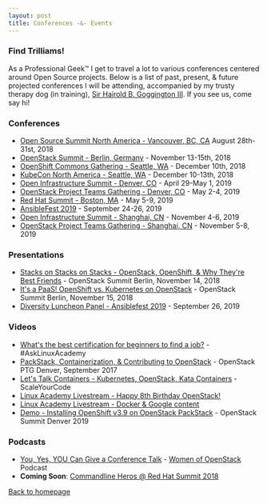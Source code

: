 ```yaml
---
layout: post
title: Conferences -&- Events
---
```


### Find Trilliams!

As a Professional Geek™ I get to travel a lot to various
conferences centered around Open Source projects. Below is a list of past, present, & future projected conferences I will be attending, accompanied by my trusty therapy dog
(in training), [Sir Hairold B. Goggington III][goggy]. If you see us, come say hi!

### Conferences

- [Open Source Summit North America - Vancouver, BC, CA][ossna] August 28th-31st, 2018
- [OpenStack Summit - Berlin, Germany][berlin] - November 13-15th, 2018
- [OpenShift Commons Gathering - Seattle, WA][ocg18] - December 10th, 2018
- [KubeCon North America - Seattle, WA][kube18] - December 10-13th, 2018
- [Open Infrastructure Summit - Denver, CO][oiden] - April 29-May 1, 2019
- [OpenStack Project Teams Gathering - Denver, CO][ptg] - May 2-4, 2019
- [Red Hat Summit - Boston, MA][rhs2019] - May 5-9, 2019
- [AnsibleFest 2019][ansible2019] - September 24-26, 2019
- [Open Infrastructure Summit - Shanghai, CN][oicn] - November 4-6, 2019
- [OpenStack Project Teams Gathering - Shanghai, CN][ptg] - November 5-8, 2019

### Presentations

- [Stacks on Stacks on Stacks - OpenStack, OpenShift, & Why They're Best
  Friends][22041] - OpenStack Summit Berlin, November 14, 2018
- [It's a PaaS! OpenShift vs. Kubernetes on OpenStack][22003] - OpenStack
  Summit Berlin, November 15, 2018
- [Diversity Luncheon Panel - Ansiblefest 2019][ansible2019] - September 26, 2019

### Videos

- [What's the best certification for beginners to find a job?][laquestions] -
  #AskLinuxAcademy
- [PackStack, Containerization, & Contributing to OpenStack][ptgvid1] - OpenStack
  PTG Denver, September 2017
- [Let's Talk Containers - Kubernetes, OpenStack, Kata Containers][lasyc] -
  ScaleYourCode
- [Linux Academy Livestream - Happy 8th Birthday OpenStack!][os8th]
- [Linux Academy Livestream - Docker & Google content][lalivestream]
- [Demo - Installing OpenShift v3.9 on OpenStack PackStack][osdemo] -
  OpenStack Summit Denver 2019


### Podcasts

- [You, Yes, YOU Can Give a Conference Talk][woocast] - [Women of OpenStack][woo] Podcast
- **Coming Soon**: [Commandline Heros @ Red Hat Summit 2018][clh]


[Back to homepage][back]

[back]: https://strugglestack.org
[kube18]: https://events.linuxfoundation.org/events/kubecon-cloudnativecon-north-america-2018/
[ocg18]: https://commons.openshift.org/gatherings/Seattle_2018.html
[osdemo]: https://www.youtube.com/watch?v=p5tcgoI5rUg
[osdemo1]: https://youtu.be/Hshndx23oEc
[goggy]: https://instagram.com/goggy3stax/
[ptgvid1]: https://www.youtube.com/watch?v=UnOnDWsU4RI&t=5s
[laquestions]: https://www.youtube.com/watch?v=8XYCfTo_ZsY
[lasyc]: https://www.youtube.com/watch?v=2Cn2zO_Vdws&t=1s
[os8th]: https://www.youtube.com/watch?v=uUbJju7BvEQ
[ossna]: https://events.linuxfoundation.org/events/open-source-summit-north-america-2018/
[ocb]: #
[lalivestream]: https://www.youtube.com/watch?v=F0f9WmxdSts
[22041]: https://www.openstack.org/summit/berlin-2018/summit-schedule/events/22041/stacks-on-stacks-on-stacks-openstack-openshift-and-why-theyre-best-friends
[oldstax]: https://www.openstack.org/summit/berlin-2018/vote-for-speakers#/22041
[22003]: https://www.openstack.org/summit/berlin-2018/summit-schedule/events/22003/its-a-paas-openshift-vs-kubernetes-on-openstack 
[old-vote]: https://www.openstack.org/summit/berlin-2018/vote-for-speakers#/22003
[berlin]: https://www.openstack.org/summit/berlin-2018/
[ptg]: https://www.openstack.org/ptg/
[woo]: https://wiki.openstack.org/wiki/Women_of_OpenStack
[woocast]: http://3e0938c72320c1e97db5-a29d7d5063cc8716c60b936b269f2da7.r31.cf1.rackcdn.com/woo%20cfp%20talk.mp3
[clh]: #
[oiden]: https://www.openstack.org/summit/denver-2019
[ptg]: https://www.openstack.org/ptg/
[ansible2019]: https://www.ansible.com/ansiblefest
[oicn]: https://www.openstack.org/summit/shanghai-2019/
[rhs2019]: https://www.redhat.com/en/summit/2019
